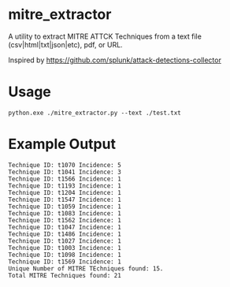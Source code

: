 # mitre_extractor
A utility to extract MITRE ATTCK Techniques from a text file (csv|html|txt|json|etc), pdf, or URL.

Inspired by https://github.com/splunk/attack-detections-collector

# Usage
```
python.exe ./mitre_extractor.py --text ./test.txt
```

# Example Output

```
Technique ID: t1070 Incidence: 5
Technique ID: t1041 Incidence: 3
Technique ID: t1566 Incidence: 1
Technique ID: t1193 Incidence: 1
Technique ID: t1204 Incidence: 1
Technique ID: t1547 Incidence: 1
Technique ID: t1059 Incidence: 1
Technique ID: t1083 Incidence: 1
Technique ID: t1562 Incidence: 1
Technique ID: t1047 Incidence: 1
Technique ID: t1486 Incidence: 1
Technique ID: t1027 Incidence: 1
Technique ID: t1003 Incidence: 1
Technique ID: t1098 Incidence: 1
Technique ID: t1569 Incidence: 1
Unique Number of MITRE TEchniques found: 15.
Total MITRE Techniques found: 21
```
